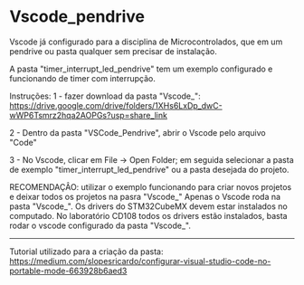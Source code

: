 # Vscode_pendrive
Vscode  já configurado para a disciplina de Microcontrolados, que em um pendrive ou pasta qualquer sem precisar de instalação.

A pasta "timer_interrupt_led_pendrive" tem um exemplo configurado e funcionando de timer com interrupção.

Instruções:
1 - fazer download da pasta "Vscode_": https://drive.google.com/drive/folders/1XHs6LxDp_dwC-wWP6Tsmrz2hqa2AOPGs?usp=share_link 


2 - Dentro da pasta "VSCode_Pendrive", abrir o Vscode pelo arquivo "Code"


3 - No Vscode, clicar em File -> Open Folder; em seguida selecionar a pasta de exemplo "timer_interrupt_led_pendrive" ou a pasta desejada do projeto.


RECOMENDAÇÂO: utilizar o exemplo funcionando para criar novos projetos e deixar todos os projetos na pasra "Vscode_"
Apenas o Vscode roda na pasta "Vscode_". Os drivers do STM32CubeMX devem estar instalados no computado. No laboratório CD108 todos os drivers estão instalados, basta rodar o vscode configurado da pasta "Vscode_".  


----------------------------------------------------------------------------------------------
Tutorial utilizado para a criação da pasta:
https://medium.com/slopesricardo/configurar-visual-studio-code-no-portable-mode-663928b6aed3

